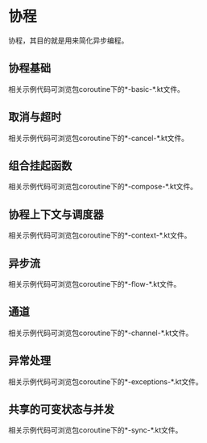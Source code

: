 # 协程
协程，其目的就是用来简化异步编程。
## 协程基础
相关示例代码可浏览包coroutine下的*-basic-*.kt文件。
## 取消与超时
相关示例代码可浏览包coroutine下的*-cancel-*.kt文件。
## 组合挂起函数
相关示例代码可浏览包coroutine下的*-compose-*.kt文件。
## 协程上下文与调度器
相关示例代码可浏览包coroutine下的*-context-*.kt文件。
## 异步流
相关示例代码可浏览包coroutine下的*-flow-*.kt文件。
## 通道
相关示例代码可浏览包coroutine下的*-channel-*.kt文件。
## 异常处理
相关示例代码可浏览包coroutine下的*-exceptions-*.kt文件。
## 共享的可变状态与并发
相关示例代码可浏览包coroutine下的*-sync-*.kt文件。